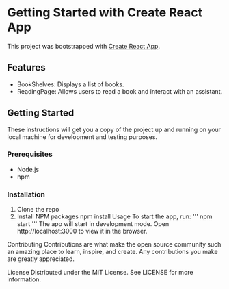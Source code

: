 # Getting Started with Create React App

This project was bootstrapped with [Create React App](https://github.com/facebook/create-react-app).

## Features

- BookShelves: Displays a list of books.
- ReadingPage: Allows users to read a book and interact with an assistant.

## Getting Started

These instructions will get you a copy of the project up and running on your local machine for development and testing purposes.

### Prerequisites

- Node.js
- npm

### Installation

1. Clone the repo
2. Install NPM packages
npm install
Usage
To start the app, run:
'''
npm start
'''
The app will start in development mode. Open http://localhost:3000 to view it in the browser.

Contributing
Contributions are what make the open source community such an amazing place to learn, inspire, and create. Any contributions you make are greatly appreciated.

License
Distributed under the MIT License. See LICENSE for more information.